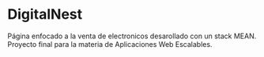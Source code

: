 # DigitalNest
Página enfocado a la venta de electronicos desarollado con un stack MEAN. Proyecto final para la materia de Aplicaciones Web Escalables.
